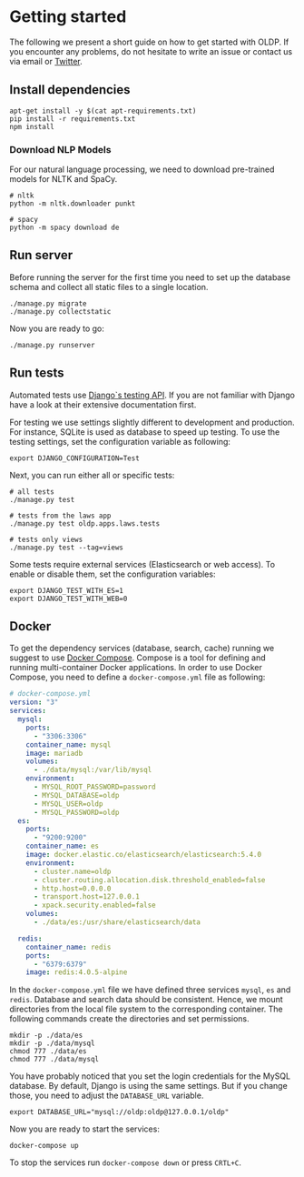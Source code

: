 # Getting started

The following we present a short guide on how to get started with OLDP.
If you encounter any problems, do not hesitate to write an issue or contact us via email or [Twitter](https://twitter.com/openlegaldata).

## Install dependencies

```
apt-get install -y $(cat apt-requirements.txt)
pip install -r requirements.txt
npm install
```

### Download NLP Models

For our natural language processing, we need to download pre-trained models for NLTK and SpaCy.

```
# nltk
python -m nltk.downloader punkt

# spacy
python -m spacy download de
```


## Run server

Before running the server for the first time you need to set up the database schema and collect all static files to a single location.

```
./manage.py migrate
./manage.py collectstatic 
```

Now you are ready to go:

```
./manage.py runserver
```

## Run tests

Automated tests use [Django`s testing API](https://docs.djangoproject.com/en/2.1/topics/testing/).
If you are not familiar with Django have a look at their extensive documentation first.

For testing we use settings slightly different to development and production.
For instance, SQLite is used as database to speed up testing.
To use the testing settings, set the configuration variable as following:

```
export DJANGO_CONFIGURATION=Test
```

Next, you can run either all or specific tests:

```
# all tests
./manage.py test

# tests from the laws app
./manage.py test oldp.apps.laws.tests

# tests only views
./manage.py test --tag=views
```

Some tests require external services (Elasticsearch or web access).
To enable or disable them, set the configuration variables:

```
export DJANGO_TEST_WITH_ES=1
export DJANGO_TEST_WITH_WEB=0
```

## Docker

To get the dependency services (database, search, cache) running we suggest to use [Docker Compose](https://docs.docker.com/compose/).
Compose is a tool for defining and running multi-container Docker applications.
In order to use Docker Compose, you need to define a `docker-compose.yml` file as following:

```yaml
# docker-compose.yml
version: "3"
services:
  mysql:
    ports:
      - "3306:3306"
    container_name: mysql
    image: mariadb
    volumes:
      - ./data/mysql:/var/lib/mysql
    environment:
      - MYSQL_ROOT_PASSWORD=password
      - MYSQL_DATABASE=oldp
      - MYSQL_USER=oldp
      - MYSQL_PASSWORD=oldp
  es:
    ports:
      - "9200:9200"
    container_name: es
    image: docker.elastic.co/elasticsearch/elasticsearch:5.4.0
    environment:
      - cluster.name=oldp
      - cluster.routing.allocation.disk.threshold_enabled=false
      - http.host=0.0.0.0
      - transport.host=127.0.0.1
      - xpack.security.enabled=false
    volumes:
      - ./data/es:/usr/share/elasticsearch/data

  redis:
    container_name: redis
    ports:
      - "6379:6379"
    image: redis:4.0.5-alpine
```

In the `docker-compose.yml` file we have defined three services `mysql`, `es` and `redis`.
Database and search data should be consistent. Hence, we mount directories from the local file system to the corresponding container.
The following commands create the directories and set permissions.

```
mkdir -p ./data/es
mkdir -p ./data/mysql
chmod 777 ./data/es
chmod 777 ./data/mysql
```

You have probably noticed that you set the login credentials for the MySQL database.
By default, Django is using the same settings.
But if you change those, you need to adjust the `DATABASE_URL` variable.

```
export DATABASE_URL="mysql://oldp:oldp@127.0.0.1/oldp"
```

Now you are ready to start the services:

```
docker-compose up
```

To stop the services run `docker-compose down` or press `CRTL+C`.
